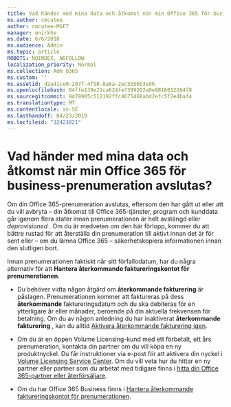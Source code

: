 ```yaml
---
title: Vad händer med mina data och åtkomst när min Office 365 för business-prenumeration avslutas?
ms.author: cmcatee
author: cmcatee-MSFT
manager: mnirkhe
ms.date: 6/6/2018
ms.audience: Admin
ms.topic: article
ROBOTS: NOINDEX, NOFOLLOW
localization_priority: Normal
ms.collection: Adm_O365
ms.custom: ''
ms.assetid: d2a41ce0-207f-4f50-8a6a-2ec5b56b3ed6
ms.openlocfilehash: 04ffe139e21ca624fe7399202a0e9816012264f8
ms.sourcegitcommit: 9d78905c512192ffc4675468abd2efc5f2e4baf4
ms.translationtype: MT
ms.contentlocale: sv-SE
ms.lasthandoff: 04/23/2019
ms.locfileid: "32423021"
---
```

# <a name="what-happens-to-my-data-and-access-when-my-office-365-for-business-subscription-ends"></a>Vad händer med mina data och åtkomst när min Office 365 för business-prenumeration avslutas?

Om din Office 365-prenumeration avslutas, eftersom den har gått ut eller att du vill avbryta – din åtkomst till Office 365-tjänster, program och kunddata går igenom flera stater innan prenumerationen är helt avstängd eller *deprovisioned*  . Om du är medveten om den här förlopp, kommer du att bättre rustad för att återställa din prenumeration till aktivt innan det är för sent eller – om du lämna Office 365 – säkerhetskopiera informationen innan den slutligen bort. 
  
Innan prenumerationen faktiskt når sitt förfallodatum, har du några alternativ för att **Hantera återkommande faktureringskontot för prenumerationen**. 
  
- Du behöver vidta någon åtgärd om **återkommande fakturering** är påslagen. Prenumerationen kommer att faktureras på dess **återkommande** faktureringsdatum och du ska debiteras för en ytterligare år eller månader, beroende på din aktuella frekvensen för betalning. Om du av någon anledning du har inaktiverat **återkommande fakturering** , kan du alltid [Aktivera återkommande fakturering igen](https://support.office.com/article/8d83b530-f4ca-47f6-a666-e5791cbacc7e).
    
- Om du är en öppen Volume Licensing-kund med ett förbetalt, ett års prenumeration, kontakta din partner om du vill köpa en ny produktnyckel. Du får instruktioner via e-post för att aktivera din nyckel i [Volume Licensing Service Center](https://go.microsoft.com/fwlink/p/?LinkID=282016). Om du vill veta hur du hittar en ny partner eller partner som du arbetat med tidigare finns i [hitta din Office 365-partner eller återförsäljare](https://support.office.com/article/b6c18a9b-2aed-4c84-9d75-af709160258c).
    
- Om du har Office 365 Business finns i [Hantera återkommande faktureringskontot för prenumerationen](https://support.office.com/article/8d83b530-f4ca-47f6-a666-e5791cbacc7e).
    

